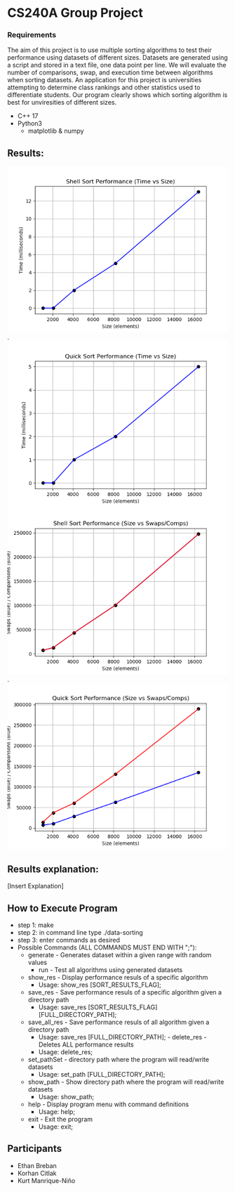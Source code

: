 # CS240A Group Project
### Requirements
The aim of this project is to use multiple sorting algorithms to test their performance using datasets of different sizes. Datasets are generated using a script and stored in a text file, one data point per line. We will evaluate the number of comparisons, swap, and execution time between algorithms when sorting datasets. An application for this project is universities attempting to determine class rankings and other statistics used to differentiate students. Our program clearly shows which sorting algorithm is best for unviresities of different sizes.
- C++ 17
- Python3
  - matplotlib & numpy

## Results:

 ![](/docs/shell_sort_time_plot.png).        ![](/docs/quick_sort_time_plot.png)
 ![](/docs/shell_sort_swaps_comps_plot.png). ![](/docs/quick_sort_swaps_comps_plot.png)

## Results explanation:
  [Insert Explanation]
## How to Execute Program
- step 1: make
- step 2: in command line type ./data-sorting
- step 3: enter commands as desired
- Possible Commands (ALL COMMANDS MUST END WITH ";"):
  - generate - Generates dataset within a given range with random values
    - run - Test all algorithms using generated datasets
  - show_res - Display performance resuls of a specific algorithm
    - Usage: show_res [SORT_RESULTS_FLAG];
  - save_res - Save performance resuls of a specific algorithm given a directory path
    - Usage: save_res [SORT_RESULTS_FLAG] [FULL_DIRECTORY_PATH];
  - save_all_res - Save performance resuls of all algorithm given a directory path
    - Usage: save_res [FULL_DIRECTORY_PATH];
  - delete_res - Deletes ALL performance results
    - Usage: delete_res;
  - set_pathSet - directory path where the program will read/write datasets
    - Usage: set_path [FULL_DIRECTORY_PATH];
  - show_path - Show directory path where the program will read/write datasets
    - Usage: show_path;
  - help - Display program menu with command definitions
    - Usage: help;
  - exit - Exit the program
    - Usage: exit;

## Participants
- Ethan Breban 
- Korhan Citlak 
- Kurt Manrique-Niño
